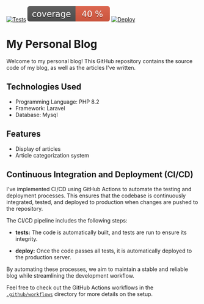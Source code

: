 [![Tests](https://github.com/jeremieflahaut/dev-fullstack/actions/workflows/tests.yml/badge.svg)](https://github.com/jeremieflahaut/dev-fullstack/actions/workflows/tests.yml)
![Coverage](https://github.com/jeremieflahaut/dev-fullstack/blob/badges/coverage.svg?raw=true&sanitize=true&branch=badges)
[![Deploy](https://github.com/jeremieflahaut/dev-fullstack/actions/workflows/deploy.yml/badge.svg)](https://github.com/jeremieflahaut/dev-fullstack/actions/workflows/deploy.yml)

# My Personal Blog

Welcome to my personal blog! This GitHub repository contains the source code of my blog, as well as the articles I've written.

## Technologies Used

- Programming Language: PHP 8.2
- Framework: Laravel
- Database: Mysql

## Features

- Display of articles
- Article categorization system

## Continuous Integration and Deployment (CI/CD)

I've implemented CI/CD using GitHub Actions to automate the testing and deployment processes. This ensures that the codebase is continuously integrated, tested, and deployed to production when changes are pushed to the repository.

The CI/CD pipeline includes the following steps:

- **tests:** The code is automatically built, and tests are run to ensure its integrity.

- **deploy:** Once the code passes all tests, it is automatically deployed to the production server.

By automating these processes, we aim to maintain a stable and reliable blog while streamlining the development workflow.

Feel free to check out the GitHub Actions workflows in the [`.github/workflows`](.github/workflows) directory for more details on the setup.
